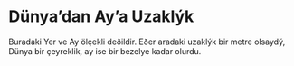 # Dünya’dan Ay’a Uzaklýk

Buradaki Yer ve Ay ölçekli deðildir. Eðer aradaki uzaklýk bir metre olsaydý,
Dünya bir çeyreklik, ay ise bir bezelye kadar olurdu.
